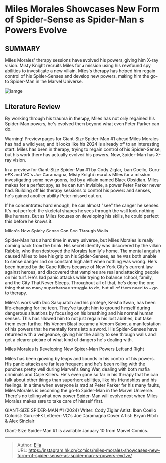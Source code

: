 # Miles Morales Showcases New Form of Spider-Sense as Spider-Man s Powers Evolve


## SUMMARY 



  Miles Morales&#39; therapy sessions have evolved his powers, giving him X-ray vision.   Misty Knight recruits Miles for a mission using his newfound spy abilities to investigate a new villain.   Miles&#39;s therapy has helped him regain control of his Spider-Senses and develop new powers, making him the go-to Spider-Man in the Marvel Universe.  

![iamge](https://static1.srcdn.com/wordpress/wp-content/uploads/2023/12/miles-sunrise.jpg)

## Literature Review

By working through his trauma in therapy, Miles has not only regained his Spider-Man powers, he&#39;s evolved them beyond what even Peter Parker can do.




Warning! Preview pages for Giant-Size Spider-Man #1 ahead!Miles Morales has had a wild year, and it looks like his 2024 is already off to an interesting start. Miles has been in therapy, trying to regain control of his Spider-Sense, but his work there has actually evolved his powers. Now, Spider-Man has X-ray vision.




In a preview for Giant-Size Spider-Man #1 by Cody Ziglar, Iban Coello, Guru-eFX and VC&#39;s Joe Caramagna, Misty Knight recruits Miles for a mission investigating some new goons, led by a villain named Black Obsidian. Miles makes for a perfect spy, as he can turn invisible, a power Peter Parker never had. Building off his therapy sessions to control his powers and senses, he&#39;s gained another ability Peter missed out on.

          

If he concentrates hard enough, he can almost &#34;see&#34; the danger he senses. It&#39;s not perfect: the skeletal shapes he sees through the wall look nothing like humans. But as Miles focuses on developing his skills, he could perfect this before he knows it.


 Miles&#39;s New Spidey Sense Can See Through Walls 
         




Spider-Man has a hard time in every universe, but Miles Morales is really coming back from the brink. His secret identity was discovered by the villain Rabble, who then destroyed the Morales family&#39;s home. The mental anguish caused Miles to lose his grip on his Spider-Senses, as he was both unable to sense danger and on constant high alert when nothing was wrong. He&#39;s been hunted by the Cape Killers because of New York City&#39;s current law against heroes, and discovered that vampires are real and attacking people on his turf. He&#39;s had panic attacks while trying to balance school, family, and the City That Never Sleeps. Throughout all of that, he&#39;s done the one thing that so many superheroes struggle to do, but all of them need to - go to therapy.

Miles&#39;s work with Doc Sasquatch and his protégé, Keisha Kwan, has been life-changing for the teen. They&#39;ve taught him to ground himself during dangerous situations by focusing on his breathing and his normal human senses. This has allowed him to not just regain his lost abilities, but take them even further. His Venom Blast became a Venom Saber, a manifestation of his powers that he mentally forms into a sword. His Spider-Senses have returned with a vengeance, giving him the ability to see through walls and get a clearer picture of what kind of dangers he&#39;s dealing with.






 Miles Morales Is Developing New Spider-Man Powers Left and Right 
          

Miles has been growing by leaps and bounds in his control of his powers. His panic attacks are far less frequent, and he&#39;s been rolling with the punches pretty well during Marvel&#39;s Gang War, dealing with both mafia criminals and Cape Killers. He&#39;s even gone so far in his therapy that he can talk about other things than superhero abilities, like his friendships and his feelings. In a time when everyone is mad at Peter Parker for his many faults, Miles Morales is becoming the go-to Spider-Man in the Marvel Universe. There&#39;s no telling what new power Spider-Man will evolve next when Miles Morales makes sure to take care of himself first.

 GIANT-SIZE SPIDER-MAN #1 (2024)                  Writer: Cody Ziglar   Artist: Iban Coello   Colorist: Guru-eFX   Letterer: VC&#39;s Joe Caramagna   Cover Artist: Bryan Hitch &amp; Alex Sinclair      






Giant-Size Spider-Man #1 is available January 10 from Marvel Comics.



---

> Author: [Ella](https://instagram.hk.cn/)  
> URL: https://instagram.hk.cn/comics/miles-morales-showcases-new-form-of-spider-sense-as-spider-man-s-powers-evolve/  


